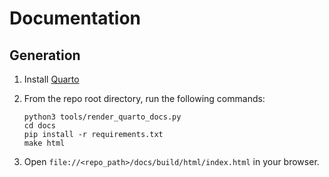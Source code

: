 # Documentation

## Generation

1. Install [Quarto](https://quarto.org/docs/get-started/)
1. From the repo root directory, run the following commands:

    ```
    python3 tools/render_quarto_docs.py
    cd docs
    pip install -r requirements.txt
    make html
    ```

1. Open `file://<repo_path>/docs/build/html/index.html` in your browser.
